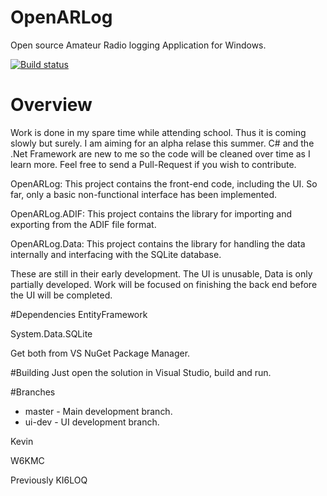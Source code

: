 # OpenARLog
Open source Amateur Radio logging Application for Windows.

[![Build status](https://ci.appveyor.com/api/projects/status/pby7cme7v0t98a96?svg=true)](https://ci.appveyor.com/project/kcotugno/openarlog)

# Overview

Work is done in my spare time while attending school. Thus it is coming slowly but surely. I am
aiming for an alpha relase this summer. C# and the .Net Framework are new to me so the code will
be cleaned over time as I learn more. Feel free to send a Pull-Request if you wish to contribute.


OpenARLog: This project contains the front-end code, including the UI. So far, only a basic
non-functional interface has been implemented.

OpenARLog.ADIF: This project contains the library for importing and exporting from the ADIF file
format.

OpenARLog.Data: This project contains the library for handling the data internally and interfacing
with the SQLite database.

These are still in their early development. The UI is unusable, Data is only partially developed.
Work will be focused on finishing the back end before the UI will be completed.

#Dependencies
EntityFramework

System.Data.SQLite

Get both from VS NuGet Package Manager.

#Building
Just open the solution in Visual Studio, build and run.

#Branches

* master - Main development branch.
* ui-dev - UI development branch.



Kevin

W6KMC

Previously KI6LOQ
